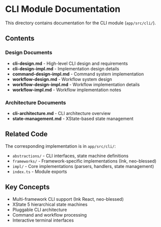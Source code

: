 # CLI Module Documentation

This directory contains documentation for the CLI module (`app/src/cli/`).

## Contents

### Design Documents
- **cli-design.md** - High-level CLI design and requirements
- **cli-design-impl.md** - Implementation design details
- **command-design-impl.md** - Command system implementation
- **workflow-design.md** - Workflow system design
- **workflow-design-impl.md** - Workflow implementation details
- **workflow-impl.md** - Workflow implementation notes

### Architecture Documents
- **cli-architecture.md** - CLI architecture overview
- **state-management.md** - XState-based state management

## Related Code

The corresponding implementation is in `app/src/cli/`:
- `abstractions/` - CLI interfaces, state machine definitions
- `frameworks/` - Framework-specific implementations (Ink, neo-blessed)
- `impl/` - Core implementations (parsers, handlers, state management)
- `index.ts` - Module exports

## Key Concepts

- Multi-framework CLI support (Ink React, neo-blessed)
- XState 5 hierarchical state machines
- Pluggable CLI architecture
- Command and workflow processing
- Interactive terminal interfaces